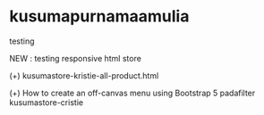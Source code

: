 # kusumapurnamaamulia
testing


NEW : testing responsive html store


(+) kusumastore-kristie-all-product.html

(+) How to create an off-canvas menu using Bootstrap 5 padafilter kusumastore-cristie